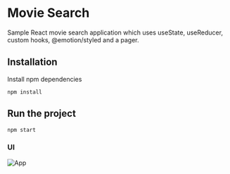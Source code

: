 # Movie Search
Sample React movie search application which uses useState, useReducer, custom hooks, @emotion/styled and a pager.

## Installation
Install npm dependencies
```
npm install
```

## Run the project
```
npm start
```

### UI
![App](https://raw.githubusercontent.com/iJKTen/react-movie-search/master/screenshots/App.png)
